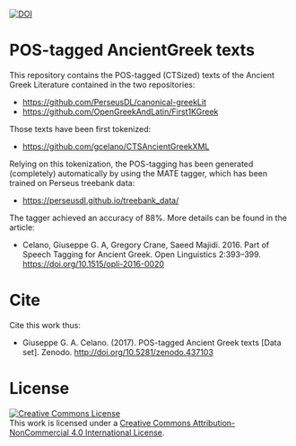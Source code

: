 [![DOI](https://zenodo.org/badge/DOI/10.5281/zenodo.437103.svg)](https://doi.org/10.5281/zenodo.437103)

# POS-tagged AncientGreek texts

This repository contains the POS-tagged (CTSized) texts of the Ancient Greek Literature contained in the two repositories:

* https://github.com/PerseusDL/canonical-greekLit
* https://github.com/OpenGreekAndLatin/First1KGreek

Those texts have been first tokenized:

* https://github.com/gcelano/CTSAncientGreekXML

Relying on this tokenization, the POS-tagging has been generated (completely) automatically by using the MATE tagger, which has been trained on Perseus treebank data:

* https://perseusdl.github.io/treebank_data/

The tagger achieved an accuracy of 88%. More details can be found in the article:

* Celano, Giuseppe G. A, Gregory Crane, Saeed Majidi. 2016. Part of Speech Tagging for Ancient Greek. Open Linguistics 2:393–399. https://doi.org/10.1515/opli-2016-0020

# Cite
Cite this work thus:

* Giuseppe G. A. Celano. (2017). POS-tagged Ancient Greek texts [Data set]. Zenodo. http://doi.org/10.5281/zenodo.437103

# License
<a rel="license" href="http://creativecommons.org/licenses/by-nc/4.0/"><img alt="Creative Commons License" style="border-width:0" src="https://i.creativecommons.org/l/by-nc/4.0/88x31.png" /></a><br />This work is licensed under a <a rel="license" href="http://creativecommons.org/licenses/by-nc/4.0/">Creative Commons Attribution-NonCommercial 4.0 International License</a>.
